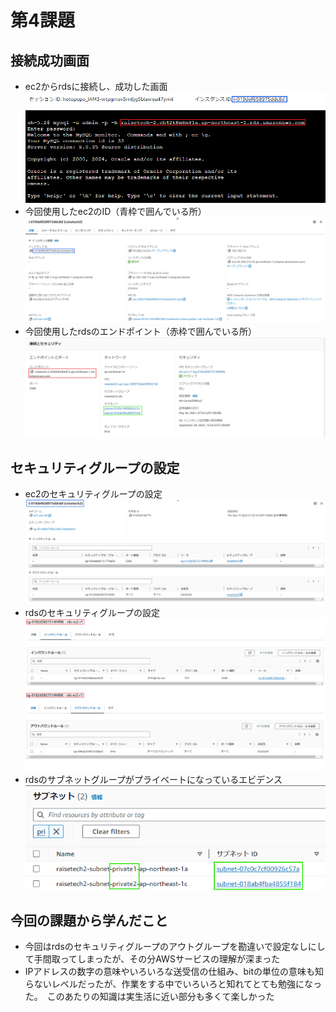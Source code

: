 # 第4課題
## 接続成功画面
- ec2からrdsに接続し、成功した画面
![接続成功画面](image/4-ec2rds-ok.png)
- 今回使用したec2のID（青枠で囲んでいる所）
![ec2](image/4-ec2.png)
- 今回使用したrdsのエンドポイント（赤枠で囲んでいる所）
![rds](image/4-rds.png)

## セキュリティグループの設定
- ec2のセキュリティグループの設定
![ec2](image/4-ec2-inout.png)
- rdsのセキュリティグループの設定
![ec2](image/4-rds-in.png)
![ec2](image/4-rds-out.png)
- rdsのサブネットグループがプライベートになっているエビデンス
![ec2](image/4-rds-private.png)

## 今回の課題から学んだこと
- 今回はrdsのセキュリティグループのアウトグループを勘違いで設定なしにして手間取ってしまったが、その分AWSサービスの理解が深まった
- IPアドレスの数字の意味やいろいろな送受信の仕組み、bitの単位の意味も知らないレベルだったが、作業をする中でいろいろと知れてとても勉強になった。　このあたりの知識は実生活に近い部分も多くて楽しかった
